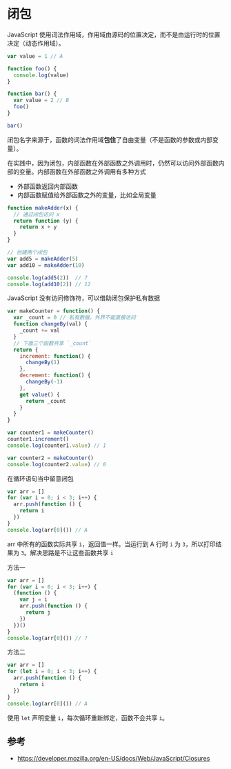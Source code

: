 # 闭包

JavaScript 使用词法作用域，作用域由源码的位置决定，而不是由运行时的位置决定（动态作用域）。

```js
var value = 1 // A

function foo() {
  console.log(value)
}

function bar() {
  var value = 2 // B
  foo()
}

bar()
```

闭包名字来源于，函数的词法作用域**包住**了自由变量（不是函数的参数或内部变量）。

在实践中，因为闭包，内部函数在外部函数之外调用时，仍然可以访问外部函数内部的变量。内部函数在外部函数之外调用有多种方式

- 外部函数返回内部函数
- 内部函数赋值给外部函数之外的变量，比如全局变量

```js
function makeAdder(x) {
  // 通过闭包访问 x
  return function (y) {
    return x + y
  }
}

// 创建两个闭包
var add5 = makeAdder(5)
var add10 = makeAdder(10)

console.log(add5(2))  // 7
console.log(add10(2)) // 12
```

JavaScript 没有访问修饰符，可以借助闭包保护私有数据

```js
var makeCounter = function() {
  var _count = 0 // 私有数据，外界不能直接访问
  function changeBy(val) {
    _count += val
  }
  // 下面三个函数共享 `_count`
  return {
    increment: function() {
      changeBy(1)
    },
    decrement: function() {
      changeBy(-1)
    },
    get value() {
      return _count
    }
  }
}

var counter1 = makeCounter()
counter1.increment()
console.log(counter1.value) // 1

var counter2 = makeCounter()
console.log(counter2.value) // 0
```

在循环语句当中留意闭包

```js
var arr = []
for (var i = 0; i < 3; i++) {
  arr.push(function () {
    return i
  })
}
console.log(arr[0]()) // A
```

arr 中所有的函数实际共享 `i`，返回值一样。当运行到 A 行时 `i` 为 `3`，所以打印结果为 `3`。解决思路是不让这些函数共享 `i`

方法一

```js
var arr = []
for (var i = 0; i < 3; i++) {
  (function () {
    var j = i
    arr.push(function () {
      return j
    })
  })()
}
console.log(arr[0]()) // ?
```

方法二

```js
var arr = []
for (let i = 0; i < 3; i++) {
  arr.push(function () {
    return i
  })
}
console.log(arr[0]()) // A
```

使用 `let` 声明变量 `i`，每次循环重新绑定，函数不会共享 `i`。

## 参考

- <https://developer.mozilla.org/en-US/docs/Web/JavaScript/Closures>
